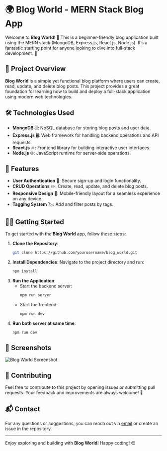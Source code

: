 # 🌍 Blog World - MERN Stack Blog App

Welcome to **Blog World**! 🌟 This is a beginner-friendly blog application built using the MERN stack (MongoDB, Express.js, React.js, Node.js). It’s a fantastic starting point for anyone looking to dive into full-stack development. 🚀

## 📜 Project Overview

**Blog World** is a simple yet functional blog platform where users can create, read, update, and delete blog posts. This project provides a great foundation for learning how to build and deploy a full-stack application using modern web technologies.

## 🛠️ Technologies Used

- **MongoDB** 🗄️: NoSQL database for storing blog posts and user data.
- **Express.js** 🖥️: Web framework for handling backend operations and API requests.
- **React.js** ⚛️: Frontend library for building interactive user interfaces.
- **Node.js** 🌐: JavaScript runtime for server-side operations.

## 🚀 Features

- **User Authentication** 🔐: Secure sign-up and login functionality.
- **CRUD Operations** ✏️: Create, read, update, and delete blog posts.
- **Responsive Design** 📱: Mobile-friendly layout for a seamless experience on any device.
- **Tagging System** 🏷️: Add and filter posts by tags.

## 🧑‍💻 Getting Started

To get started with the **Blog World** app, follow these steps:

1. **Clone the Repository**:
   ```bash
   git clone https://github.com/yourusername/blog_world.git
   ```
2. **Install Dependencies**:
   Navigate to the project directory and run:
   ```bash
   npm install
   ```
3. **Run the Application**:
   - Start the backend server:
     ```bash
     npm run server
     ```
   - Start the frontend:
     ```bash
     npm run dev
     ```
4. **Run both server at same time**:
   ```bash
   npm run dev
   ```

## 📸 Screenshots

![Blog World Screenshot](link-to-screenshot)

## 💬 Contributing

Feel free to contribute to this project by opening issues or submitting pull requests. Your feedback and improvements are always welcome! 🙌

## 📬 Contact

For any questions or suggestions, you can reach out via [email](mailto:your.email@example.com) or create an issue in the repository.

---

Enjoy exploring and building with **Blog World**! Happy coding! 😊
